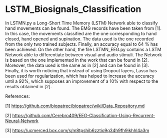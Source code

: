 # LSTM_Biosignals_Classification

In LSTMN.py a Long-Short Time Memory (LSTM) Network able to classify hand movements can be found. The EMG records have been taken from [1]. In this case, the movements classified are the one corresponding to hand closed, hand opened and supination. The data used is the one recorded from the only two trained subjects. Finally, an accuracy equal to 64 % has been achieved.
On the other hand, the file LSTMN_EEG.py contains a LSTM Network able to differentiate between visual and audio stimuli. The Network is based on the one implemented in the work that can be found in [2]. Moreover, the data used is the same as in [2] and can be found in [3]. Finally, it is worth noticing that instead of using Dropout layers, Lasso has been used for regularization, which has helped to increase the accuracy until a 92%, which supposes an improvement of a 10% with respect to the results obtained in [2].


References:

[1] https://github.com/biopatrec/biopatrec/wiki/Data_Repository.md

[2] https://github.com/Cerebro409/EEG-Classification-Using-Recurrent-Neural-Network

[3] https://ucmerced.box.com/s/m8tpshib6zztio9q34h9fh9ikhhl4a3m
